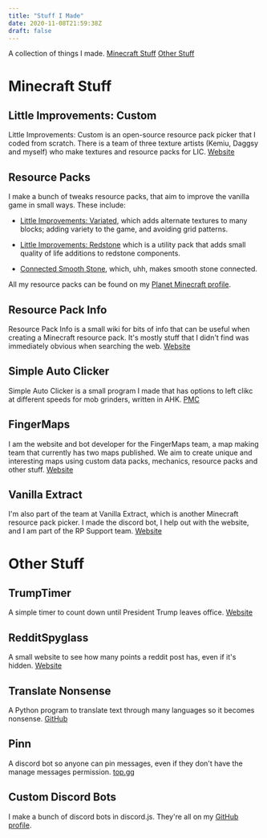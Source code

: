 ```yaml
---
title: "Stuff I Made"
date: 2020-11-08T21:59:38Z
draft: false
---
```


A collection of things I made. [Minecraft Stuff](#minecraft-stuff) [Other Stuff](#other-stuff)



# Minecraft Stuff

## Little Improvements: Custom
Little Improvements: Custom is an open-source resource pack picker that I coded from scratch. There is a team of three texture artists (Kemiu, Daggsy and myself) who make textures and resource packs for LIC.
[Website](https://www.littleimprovements-custom.tk/)


## Resource Packs

I make a bunch of tweaks resource packs, that aim to improve the vanilla game in small ways. These include:

- [Little Improvements: Variated](https://www.planetminecraft.com/texture-pack/little-improvements-variated/), which adds alternate textures to many blocks; adding variety to the game, and avoiding grid patterns.

- [Little Improvements: Redstone](https://www.planetminecraft.com/texture-pack/little-improvements-redstone/) which is a utility pack that adds small quality of life additions to redstone components.

- [Connected Smooth Stone](https://www.planetminecraft.com/texture-pack/connected-smooth-stone-no-optifine/), which, uhh, makes smooth stone connected.

All my resource packs can be found on my [Planet Minecraft profile](https://www.planetminecraft.com/member/beatso/).


## Resource Pack Info

Resource Pack Info  is a small wiki for bits of info that can be useful when creating a Minecraft resource pack. It's mostly stuff that I didn't find was immediately obvious when searching the web.
[Website](https://rpinfo.beatso.tk/)


## Simple Auto Clicker
Simple Auto Clicker is a small program I made that has options to left clikc at different speeds for mob grinders, written in AHK. [PMC](https://www.planetminecraft.com/mod/simple-auto-clicker/)


## FingerMaps

I am the website and bot developer for the FingerMaps team, a map making team that currently has two maps published. We aim to create unique and interesting maps using custom data packs, mechanics, resource packs and other stuff.
[Website](https://fingermaps.net/)  


## Vanilla Extract

I'm also part of the team at Vanilla Extract, which is another Minecraft resource pack picker. I made the discord bot, I help out with the website, and I am part of the RP Support team.
[Website](https://sites.google.com/view/vanillaextract)



# Other Stuff


## TrumpTimer

A simple timer to count down until President Trump leaves office. [Website](https://beatso.github.io/TrumpTimer/)


## RedditSpyglass

A small website to see how many points a reddit post has, even if it's hidden. [Website](https://beatso.github.io/RedditSpyglass/)


## Translate Nonsense

A Python program to translate text through many languages so it becomes nonsense. [GitHub](https://github.com/Beatso/TranslateNonsense)


## Pinn

A discord bot so anyone can pin messages, even if they don't have the manage messages permission. [top.gg](https://top.gg/bot/763842999573544981)


## Custom Discord Bots

I make a bunch of discord bots in discord.js. They're all on my [GitHub profile](https://github.com/Beatso?tab=repositories).
